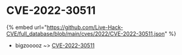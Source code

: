 # CVE-2022-30511
{% embed url="https://github.com/Live-Hack-CVE/full_database/blob/main/cves/2022/CVE-2022-30511.json" %}

* bigzooooz ~> [CVE-2022-30511](https://www.alice-snow.ru/2022/database/cve-2022-30511/cve-2022-30511-bigzooooz)